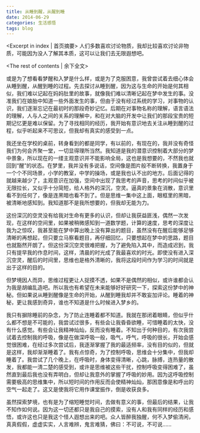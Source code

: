 ```yaml
---
title: 从睡到醒，从醒到睡
date: 2014-06-29
categories: 生活感悟
tags: blog
---
```

<Excerpt in index | 首页摘要>
人们多数喜欢讨论物质，我却比较喜欢讨论非物质，可能因为没人了解其本质，这可以让我们去无限遐想吧。
<!--more-->
<The rest of contents | 余下全文>

或是为了想看看梦醒和入梦是什么样，或是为了克服困意，我曾尝试着去细心体会从睡到醒，从醒到睡的过程。先去探讨从睡到醒，因为这与生命的开始是何其相似，我们难以记起在妈妈肚里的故事，就像我们难以清晰记起在梦中发生的事。没准我们在娘胎中知道一些外面发生的事，但由于没有经过系统的学习，对事物的认识，我们逐渐忘记在最初时的那段奇妙记忆。后期在对事物名称的理解，语言语法的理解，人与人之间的关系的理解中，和在对大脑的开发中让我们的那段宝贵的短期记忆更是难以保留。为了寻找相同的经历，我开始有意识地去关注从睡到醒的过程，似乎听起来不可思议，但我却有真实的感受到一点。

我还坐在学校的桌前，转身看到的都是同学，有以前的，有现在的，我并没有奇怪我们为何会齐聚一堂，一切显得理所当然。我知道是我的潜意识控制着大部分的梦中景象，所以现在的一缕主观意识并不能影响全局，这也是我想要的，不然我也就回到“醒”的状态。在梦里，我并没有多说话，空间像是图片般不断转换，我置身于一个个不同场景，小学的教室，中学的操场，或是我也认不出的地方。后面记得的就越来越少了，主观意识在加强，空间中出现了我思考的声音，思考的时间似乎被无限拉长，又似乎十分简短，给人格外的深沉，空灵。逼真的景象在消散，意识里看不到任何了，像是连黑暗也看不到了。但是思维一集中这上面，眼框里的黑暗，被清晰地感知到。我知道那不是我所想要的，但我却无能为力。

这份深沉的空灵没有给我对生命有更多的认识，但却让我获益匪浅，偶然一次发现，在这样的空间里，如果被稍微感知到一道数学题，计算的速度，思考的深度让我为之惊叹，我甚至能在梦中算出晚上没有算出的题目，虽然没有在醒后能够足够清晰的再想起，但只要立马察看题目，再仔细回忆，只要想起在梦中的思路，题目也就豁然开朗了。但这份深沉空灵很难把握，为了避免陷入其中，而造成迟到，我只有提早我的作息时间，这样，清晨的时光成了我最喜欢的时光。即使没有进入深沉空灵，醒后的时间里，思维也是格外清晰的，我将这段时间作为学习的时间就是出于这样的目的。

但梦境因人而异，思维过程更让人捉摸不透，如果不是偶然的相似，或许谁都会认为我是胡编乱造吧。所以我也有希望在未来能够好好研究一下，探索这份梦中的神秘。但如果说从睡到醒像是生命的开始，从醒到睡我却并不敢妄加评论。睡着的神秘，更让我感到奇异，谁也不知道是什么时候进入梦乡的。

我只有摒除睡前的杂念，为了防止连睡着都不知道。我就在那闭着眼睛，但似乎什么都不想是不可能的，我尝试过很多，有些会让我昏昏欲睡，可惜睡着的太快，没有什么感觉。有些会让我精神灿灿，反而没有睡着。不知出于何种目的，有次我尝试着去控制我的呼吸，像是在做深呼吸一般，吸气，呼气，呼吸的很长，开始会感觉很困难，在经过多次尝试后，我逐渐掌握了我的最适频率，没有目的似的，但就是这样，我却渐渐睡着了。我有点惊奇，为了控制呼吸，思维会十分集中，但我却睡着了。我尝试了几个晚上，在呼吸时，身体变得清晰，心跳，脉搏，连热量的散发，我都能一清二楚的感受到，或许是思维被这些干扰，控制呼吸变得困难了，虽然直到最后我也没有弄明白，但却让我意外的掌握了呼吸的妙用。因为这呼吸控制需要极高的思维集中，所以短时间的作用反而会使精神灿灿，那困意像是和呼出的空气一起走了。这又是使我将它用作课堂振作，倒是收获良多。

虽然探索梦境，也有是为了缩短睡觉时间，去做有意义的事，但最后的结果，让我不知作如何说。因为这一切还都只是我自己的摸索，没有人和我有同样的经历和感悟，或许这也只是我这个怪人遐想出来的吧。众人皆醉我独醒，何不入梦偷清闲，真真假假，虚虚实实，人言难辨，鬼言难猜，佛曰：不可说，不可说……
